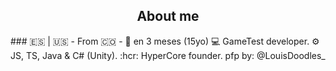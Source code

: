 <h2 align='center'>About me</h2>
### 🇪🇸 | 🇺🇸 - From 🇨🇴 - 🎂 en 3 meses (15yo)
💻 GameTest developer.
⚙ JS, TS, Java & C# (Unity).
:hcr: HyperCore founder.
pfp by: @LouisDoodles_

<!--
**CibNumeritos/CibNumeritos** is a ✨ _special_ ✨ repository because its `README.md` (this file) appears on your GitHub profile.

Here are some ideas to get you started:

- 🔭 I’m currently working on ...
- 🌱 I’m currently learning ...
- 👯 I’m looking to collaborate on ...
- 🤔 I’m looking for help with ...
- 💬 Ask me about ...
- 📫 How to reach me: ...
- 😄 Pronouns: ...
- ⚡ Fun fact: ...
-->
